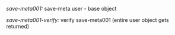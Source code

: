 *save-meta001:* save-meta user - base object

*save-meta001-verify:* verify save-meta001 (entire user object gets returned)
